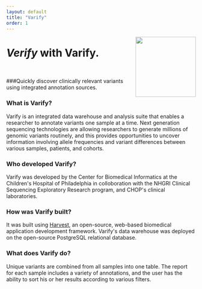 ```yaml
---
layout: default
title: "Varify"
order: 1
---
```



<img src="https://github.com/nmferraro5/nmferraro5.github.io/blob/master/checkmark.jpg?raw=true" align="right" height="160" width="160">
<h1><i>Verify</i> with Varify.</h1>

<br>

###Quickly discover clinically relevant variants using integrated annotation sources.


<div class="row-fluid">
  <div class="span6">
    <h3>What is Varify?</h3>
        <p>Varify is an integrated data warehouse and analysis suite that enables a researcher to annotate variants one
			sample at a time. Next generation sequencing technologies are allowing researchers to generate millions of genomic
			variants routinely, and this provides opportunities to uncover information involving
			allele frequencies and variant differences between various samples, patients, and cohorts. </p>
        </p>
  </div>
  <div class="span6">
    <h3>Who developed Varify?</h3>
        <p>Varify was developed by the Center for Biomedical Informatics at the Children's Hospital 
        	of Philadelphia in colloboration with the NHGRI Clinical Sequencing Exploratory
			Research program, and CHOP's clinical laboratories.</p>
  </div>
</div>
<div class="row-fluid">
    <div class="span6">
      <h3>How was Varify built?</h3>
          <p>It was built using
		<a href="http://harvest.research.chop.edu/">Harvest</a>, an open-source, web-based biomedical application
			development framework. Varify's data warehouse was deployed on the open-source PostgreSQL relational
			database.
          </p>
    </div>
<div class="span6">
         <h3>What does Varify do?</h3>
         <p>Unique variants are combined from all samples into one table.  The report for each sample
			includes a variety of annotations, and the user has the ability to sort his or her results according
			to various filters. 
         </p>
     </div>
</div>








